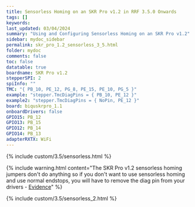 ```yaml
---
title: Sensorless Homing on an SKR Pro v1.2 in RRF 3.5.0 Onwards
tags: []
keywords: 
last_updated: 03/04/2024
summary: "Using and Configuring Sensorless Homing on an SKR Pro v1.2"
sidebar: mydoc_sidebar
permalink: skr_pro_1.2_sensorless_3_5.html
folder: mydoc
comments: false
toc: false
datatable: true
boardname: SKR Pro v1.2
stepperSPI: 2
spiInfo: ""
TMC: "{ PB_10, PE_12, PG_8, PE_15, PE_10, PG_5 }"
example: "stepper.TmcDiagPins = { PB_10, PE_12 }"
example2: "stepper.TmcDiagPins = { NoPin, PE_12 }"
board: biquskrpro_1.1
onboardDrivers: false
GPIO15: PB_12
GPIO13: PB_15
GPIO12: PB_14
GPIO14: PB_13
adapterRXTX: WiFi
---
```


{% include custom/3.5/sensorless.html %}

{% include warning.html content="The SKR Pro v1.2 sensorless homing jumpers don't do anything so if you don't want to use sensorless homing and use normal endstops, you will have to remove the diag pin from your drivers - [Evidence](https://github.com/bigtreetech/BIGTREETECH-GTR-V1.0/issues/12)" %}

{% include custom/3.5/sensorless_2.html %}
